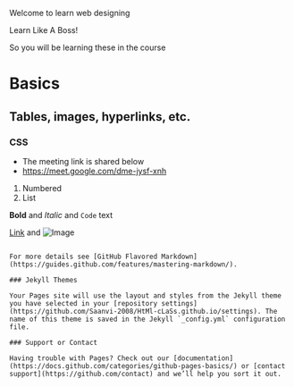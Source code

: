 Welcome to learn web designing

Learn Like A Boss!


So you will be learning these in the course

# Basics
## Tables, images, hyperlinks, etc.
### CSS

- The meeting link is shared below
- https://meet.google.com/dme-jysf-xnh

1. Numbered
2. List

**Bold** and _Italic_ and `Code` text

[Link](url) and ![Image](src)
```

For more details see [GitHub Flavored Markdown](https://guides.github.com/features/mastering-markdown/).

### Jekyll Themes

Your Pages site will use the layout and styles from the Jekyll theme you have selected in your [repository settings](https://github.com/Saanvi-2008/HtMl-cLaSs.github.io/settings). The name of this theme is saved in the Jekyll `_config.yml` configuration file.

### Support or Contact

Having trouble with Pages? Check out our [documentation](https://docs.github.com/categories/github-pages-basics/) or [contact support](https://github.com/contact) and we’ll help you sort it out.
